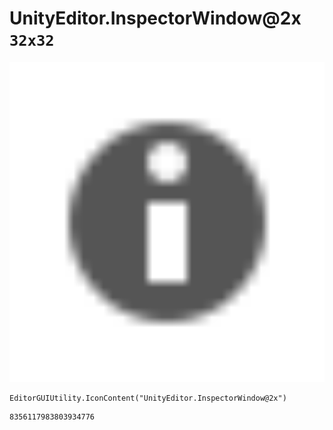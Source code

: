 # UnityEditor.InspectorWindow@2x `32x32`
<img src="/img/UnityEditor.InspectorWindow@2x.png" width=512 height=512>

``` CSharp
EditorGUIUtility.IconContent("UnityEditor.InspectorWindow@2x")
```
```
8356117983803934776
```
